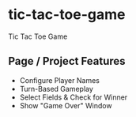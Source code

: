 # tic-tac-toe-game
Tic Tac Toe Game

## Page / Project Features

* Configure Player Names
* Turn-Based Gameplay
* Select Fields & Check for Winner
* Show "Game Over" Window
